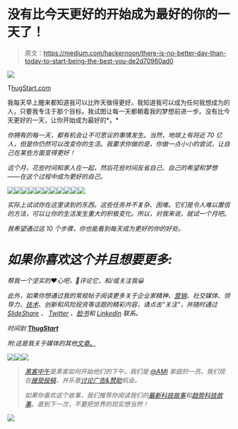# 没有比今天更好的开始成为最好的你的一天了！

> 原文：<https://medium.com/hackernoon/there-is-no-better-day-than-today-to-start-being-the-best-you-de2d70960ad0>

![](img/7c24a2cf281917c842a35b77f2e564d2.png)

T[hugStart.com](http://www.thugstart.com)

我每天早上醒来都知道我可以比昨天做得更好。我知道我可以成为任何我想成为的人，只要我专注于那个目标。我试图让每一天都朝着我的梦想前进一步。没有比今天更好的一天，让你开始成为最好的*。*

*你拥有的每一天，都有机会让不可思议的事情发生。当然，地球上有将近 70 亿人，但是你仍然可以改变你的生活。我要求你做的是，你做一点小小的尝试，让自己在某些方面变得更好！*

*这个月，花些时间和家人在一起，然后花些时间反省自己、自己的希望和梦想——在这个过程中成为更好的自己。*

*![](img/fcb099f141ba677ae28b39a2b6368b11.png)**![](img/26947ee8b614f5858019a94c36d14527.png)**![](img/93c09e3ca8b32b81cb9d3a5d2f590af3.png)**![](img/bb48d6fae81dbe70db4d9ec996fb1ebf.png)**![](img/097be24f911d735f5ca9b370b87684c1.png)**![](img/2c859372e56007aace4f33a51bc0cb3c.png)**![](img/9586f0fd9928a4596620ce9dba37e1e9.png)**![](img/6dc6851f43b8bcfadab015da3e29df37.png)**![](img/801650d36b27cc8d38709ce1e99fbe0a.png)**![](img/9b6d3e87fd5a145eb26e7d45b1143892.png)**![](img/63b466cd612a89bcaad37a3969ae7ca6.png)*

*实际上试试你在这里读到的东西。这些任务并不复杂、困难。它们是令人难以置信的方法，可以让你的生活发生重大的积极变化。所以，对我来说，就试一个月吧。*

*我希望通过这 10 个步骤，你也能看到每天成为更好的你的好处。*

# *如果你喜欢这个并且想要更多:*

*帮我一个坚实的❤心吧，💬评论它，和/或关注我😀*

*此外，如果你想通过我的常规帖子阅读更多关于企业家精神、[营销](https://hackernoon.com/tagged/marketing)、社交媒体、领导力、[技术](https://hackernoon.com/tagged/technology)、创新和风险投资等话题的精彩内容，请点击“关注”，并随时通过 [SlideShare](http://www.slideshare.net/abhishekshah) 、 [Twitter](https://twitter.com/abhishekshah) 、[脸书](https://www.facebook.com/iAbhishekShah)和 [LinkedIn](https://www.linkedin.com/in/findingnewlands) 联系。*

*时间到 [**ThugStart**](http://www.thugstart.com/)*

*附:这是我关于媒体的其他[文章。](/@abhishekshah)*

*[![](img/50ef4044ecd4e250b5d50f368b775d38.png)](http://bit.ly/HackernoonFB)**[![](img/979d9a46439d5aebbdcdca574e21dc81.png)](https://goo.gl/k7XYbx)**[![](img/2930ba6bd2c12218fdbbf7e02c8746ff.png)](https://goo.gl/4ofytp)*

> *[黑客中午](http://bit.ly/Hackernoon)是黑客如何开始他们的下午。我们是 [@AMI](http://bit.ly/atAMIatAMI) 家庭的一员。我们现在[接受投稿](http://bit.ly/hackernoonsubmission)，并乐意[讨论广告&赞助](mailto:partners@amipublications.com)机会。*
> 
> *如果你喜欢这个故事，我们推荐你阅读我们的[最新科技故事](http://bit.ly/hackernoonlatestt)和[趋势科技故事](https://hackernoon.com/trending)。直到下一次，不要把世界的现实想当然！*

*![](img/be0ca55ba73a573dce11effb2ee80d56.png)*